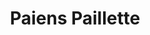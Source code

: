 ---
published: true
title: 'Paiens Paillette'
collection: ailleurs
release_date: '2016-01-18 00:00:00'
image:
    user/pages/01.Emissions/ailleurs-115/ouiedire_ailleurs-115_cover-1.png: { name: ouiedire_ailleurs-115_cover-1.png, type: image/png, size: 10648, path: user/pages/01.Emissions/ailleurs-115/ouiedire_ailleurs-115_cover-1.png }
number: '115'
slug: ailleurs-115
taxonomy:
    dj: 'Fabien aka Terrificolor'
    artist: [Biosphere, 'Chaos a.d', Container, Emptyset, 'Imminent & Synapscape', 'Lory D', Lumisokea, NHK, ORPHX, 'Ueno Masaaki']
playlists:
    - { title: null, tracks: [{ timecode: '00:00:00', artists: [Biosphere], title: Feber }, { timecode: '00:04:48', artists: [ORPHX], title: Pathogenesis }, { timecode: '00:11:22', artists: ['Lory D'], title: 'SNS 008 Face b' }, { timecode: '00:23:12', artists: ['Ueno Masaaki'], title: 'Excited State' }, { timecode: '00:27:02', artists: ['Imminent & Synapscape'], title: Aigre }, { timecode: '00:33:12', artists: [Biosphere], title: 'Space is Fizzy' }, { timecode: '00:39:47', artists: ['Chaos a.d'], title: 'Mind war electro' }, { timecode: '00:48:24', artists: [NHK], title: 'Unununium _1' }, { timecode: '00:51:00', artists: [Lumisokea], title: Wiccan }, { timecode: '00:53:39', artists: [Emptyset], title: Core }, { timecode: '00:56:35', artists: [Container], title: Absorb }] }
presentation: ''
image_hd:
    user/pages/01.Emissions/ailleurs-115/ouiedire_ailleurs-115_cover_hd.png: { name: ouiedire_ailleurs-115_cover_hd.png, type: image/png, size: 10648, path: user/pages/01.Emissions/ailleurs-115/ouiedire_ailleurs-115_cover_hd.png }

---